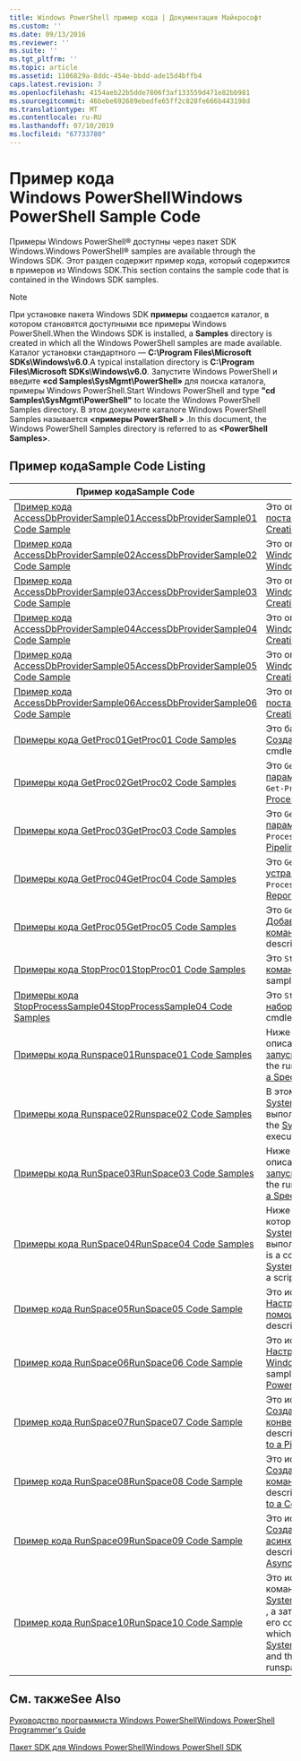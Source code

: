 ```yaml
---
title: Windows PowerShell пример кода | Документация Майкрософт
ms.custom: ''
ms.date: 09/13/2016
ms.reviewer: ''
ms.suite: ''
ms.tgt_pltfrm: ''
ms.topic: article
ms.assetid: 1106829a-8ddc-454e-bbdd-ade15d4bffb4
caps.latest.revision: 7
ms.openlocfilehash: 4154aeb22b5dde7806f3af133559d471e82bb981
ms.sourcegitcommit: 46bebe692689ebedfe65ff2c828fe666b443198d
ms.translationtype: MT
ms.contentlocale: ru-RU
ms.lasthandoff: 07/10/2019
ms.locfileid: "67733780"
---
```

# <a name="windows-powershell-sample-code"></a><span data-ttu-id="818c8-102">Пример кода Windows PowerShell</span><span class="sxs-lookup"><span data-stu-id="818c8-102">Windows PowerShell Sample Code</span></span>

<span data-ttu-id="818c8-103">Примеры Windows PowerShell® доступны через пакет SDK Windows.</span><span class="sxs-lookup"><span data-stu-id="818c8-103">Windows PowerShell® samples are available through the Windows SDK.</span></span> <span data-ttu-id="818c8-104">Этот раздел содержит пример кода, который содержится в примеров из Windows SDK.</span><span class="sxs-lookup"><span data-stu-id="818c8-104">This section contains the sample code that is contained in the Windows SDK samples.</span></span>

> [!NOTE]
> <span data-ttu-id="818c8-105">При установке пакета Windows SDK **примеры** создается каталог, в котором становятся доступными все примеры Windows PowerShell.</span><span class="sxs-lookup"><span data-stu-id="818c8-105">When the Windows SDK is installed, a **Samples** directory is created in which all the Windows PowerShell samples are made available.</span></span> <span data-ttu-id="818c8-106">Каталог установки стандартного — **C:\Program Files\Microsoft SDKs\Windows\v6.0**.</span><span class="sxs-lookup"><span data-stu-id="818c8-106">A typical installation directory is **C:\Program Files\Microsoft SDKs\Windows\v6.0**.</span></span> <span data-ttu-id="818c8-107">Запустите Windows PowerShell и введите **«cd Samples\SysMgmt\PowerShell»** для поиска каталога, примеры Windows PowerShell.</span><span class="sxs-lookup"><span data-stu-id="818c8-107">Start Windows PowerShell and type **"cd Samples\SysMgmt\PowerShell"**  to locate the Windows PowerShell Samples directory.</span></span> <span data-ttu-id="818c8-108">В этом документе каталоге Windows PowerShell Samples называется  **\<примеры PowerShell >** .</span><span class="sxs-lookup"><span data-stu-id="818c8-108">In this document, the Windows PowerShell Samples directory is referred to as **\<PowerShell Samples>**.</span></span>

## <a name="sample-code-listing"></a><span data-ttu-id="818c8-109">Пример кода</span><span class="sxs-lookup"><span data-stu-id="818c8-109">Sample Code Listing</span></span>

|<span data-ttu-id="818c8-110">Пример кода</span><span class="sxs-lookup"><span data-stu-id="818c8-110">Sample Code</span></span>|<span data-ttu-id="818c8-111">Описание</span><span class="sxs-lookup"><span data-stu-id="818c8-111">Description</span></span>|
|-----------------|-----------------|
|[<span data-ttu-id="818c8-112">Пример кода AccessDbProviderSample01</span><span class="sxs-lookup"><span data-stu-id="818c8-112">AccessDbProviderSample01 Code Sample</span></span>](./accessdbprovidersample01-code-sample.md)|<span data-ttu-id="818c8-113">Это описано в разделе поставщика [создание является базовым поставщиком Windows PowerShell](./creating-a-basic-windows-powershell-provider.md).</span><span class="sxs-lookup"><span data-stu-id="818c8-113">This is the provider described in [Creating a Basic Windows PowerShell Provider](./creating-a-basic-windows-powershell-provider.md).</span></span>|
|[<span data-ttu-id="818c8-114">Пример кода AccessDbProviderSample02</span><span class="sxs-lookup"><span data-stu-id="818c8-114">AccessDbProviderSample02 Code Sample</span></span>](./accessdbprovidersample02-code-sample.md)|<span data-ttu-id="818c8-115">Это описано в разделе поставщика [Создание поставщика диска Windows PowerShell](./creating-a-windows-powershell-drive-provider.md).</span><span class="sxs-lookup"><span data-stu-id="818c8-115">This is the provider described in [Creating a Windows PowerShell Drive Provider](./creating-a-windows-powershell-drive-provider.md).</span></span>|
|[<span data-ttu-id="818c8-116">Пример кода AccessDbProviderSample03</span><span class="sxs-lookup"><span data-stu-id="818c8-116">AccessDbProviderSample03 Code Sample</span></span>](./accessdbprovidersample03-code-sample.md)|<span data-ttu-id="818c8-117">Это описано в разделе поставщика [Создание поставщика Windows PowerShell элемента](./creating-a-windows-powershell-item-provider.md).</span><span class="sxs-lookup"><span data-stu-id="818c8-117">This is the provider described in [Creating a Windows PowerShell Item Provider](./creating-a-windows-powershell-item-provider.md).</span></span>|
|[<span data-ttu-id="818c8-118">Пример кода AccessDbProviderSample04</span><span class="sxs-lookup"><span data-stu-id="818c8-118">AccessDbProviderSample04 Code Sample</span></span>](./accessdbprovidersample04-code-sample.md)|<span data-ttu-id="818c8-119">Это описано в разделе поставщика [Создание поставщика Windows PowerShell контейнера](./creating-a-windows-powershell-container-provider.md).</span><span class="sxs-lookup"><span data-stu-id="818c8-119">This is the provider described in [Creating a Windows PowerShell Container Provider](./creating-a-windows-powershell-container-provider.md).</span></span>|
|[<span data-ttu-id="818c8-120">Пример кода AccessDbProviderSample05</span><span class="sxs-lookup"><span data-stu-id="818c8-120">AccessDbProviderSample05 Code Sample</span></span>](./accessdbprovidersample05-code-sample.md)|<span data-ttu-id="818c8-121">Это описано в разделе поставщика [Создание поставщика Windows PowerShell навигации](./creating-a-windows-powershell-navigation-provider.md).</span><span class="sxs-lookup"><span data-stu-id="818c8-121">This is the provider described in [Creating a Windows PowerShell Navigation Provider](./creating-a-windows-powershell-navigation-provider.md).</span></span>|
|[<span data-ttu-id="818c8-122">Пример кода AccessDbProviderSample06</span><span class="sxs-lookup"><span data-stu-id="818c8-122">AccessDbProviderSample06 Code Sample</span></span>](./accessdbprovidersample06-code-sample.md)|<span data-ttu-id="818c8-123">Это описано в разделе поставщика [Создание содержимого поставщика Windows PowerShell](./creating-a-windows-powershell-content-provider.md).</span><span class="sxs-lookup"><span data-stu-id="818c8-123">This is the provider described in [Creating a Windows PowerShell Content Provider](./creating-a-windows-powershell-content-provider.md).</span></span>|
|[<span data-ttu-id="818c8-124">Примеры кода GetProc01</span><span class="sxs-lookup"><span data-stu-id="818c8-124">GetProc01 Code Samples</span></span>](./getproc01-code-samples.md)|<span data-ttu-id="818c8-125">Это базовый `Get-Process` командлетов, которые описаны в [Создание свой первый командлет](../cmdlet/creating-a-cmdlet-without-parameters.md).</span><span class="sxs-lookup"><span data-stu-id="818c8-125">This is the basic `Get-Process` cmdlet sample described in [Creating Your First Cmdlet](../cmdlet/creating-a-cmdlet-without-parameters.md).</span></span>|
|[<span data-ttu-id="818c8-126">Примеры кода GetProc02</span><span class="sxs-lookup"><span data-stu-id="818c8-126">GetProc02 Code Samples</span></span>](./getproc02-code-samples.md)|<span data-ttu-id="818c8-127">Это `Get-Process` командлетов, которые описаны в [Добавление параметров командной строки этого процесса входа](../cmdlet/adding-parameters-that-process-command-line-input.md).</span><span class="sxs-lookup"><span data-stu-id="818c8-127">This is the `Get-Process` cmdlet sample described in [Adding Parameters that Process Command-Line Input](../cmdlet/adding-parameters-that-process-command-line-input.md).</span></span>|
|[<span data-ttu-id="818c8-128">Примеры кода GetProc03</span><span class="sxs-lookup"><span data-stu-id="818c8-128">GetProc03 Code Samples</span></span>](./getproc03-code-samples.md)|<span data-ttu-id="818c8-129">Это `Get-Process` командлетов, которые описаны в [Добавление параметров, входные данные конвейера процесс](../cmdlet/adding-parameters-that-process-pipeline-input.md).</span><span class="sxs-lookup"><span data-stu-id="818c8-129">This is the `Get-Process` cmdlet sample described in [Adding Parameters that Process Pipeline Input](../cmdlet/adding-parameters-that-process-pipeline-input.md).</span></span>|
|[<span data-ttu-id="818c8-130">Примеры кода GetProc04</span><span class="sxs-lookup"><span data-stu-id="818c8-130">GetProc04 Code Samples</span></span>](./getproc04-code-samples.md)|<span data-ttu-id="818c8-131">Это `Get-Process` командлетов, которые описаны в [Добавление устранимые отчеты об ошибках Your командлету](../cmdlet/adding-non-terminating-error-reporting-to-your-cmdlet.md).</span><span class="sxs-lookup"><span data-stu-id="818c8-131">This is the `Get-Process` cmdlet sample described in [Adding Nonterminating Error Reporting to Your Cmdlet](../cmdlet/adding-non-terminating-error-reporting-to-your-cmdlet.md).</span></span>|
|[<span data-ttu-id="818c8-132">Примеры кода GetProc05</span><span class="sxs-lookup"><span data-stu-id="818c8-132">GetProc05 Code Samples</span></span>](./getproc05-code-samples.md)|<span data-ttu-id="818c8-133">Это `Get-Process` командлет аналогичен командлету, описанные в [Добавление устранимые отчеты об ошибках Your командлету](../cmdlet/adding-non-terminating-error-reporting-to-your-cmdlet.md).</span><span class="sxs-lookup"><span data-stu-id="818c8-133">This `Get-Process` cmdlet is similar to the cmdlet described in [Adding Nonterminating Error Reporting to Your Cmdlet](../cmdlet/adding-non-terminating-error-reporting-to-your-cmdlet.md).</span></span>|
|[<span data-ttu-id="818c8-134">Примеры кода StopProc01</span><span class="sxs-lookup"><span data-stu-id="818c8-134">StopProc01 Code Samples</span></span>](./stopproc01-code-samples.md)|<span data-ttu-id="818c8-135">Это `Stop-Process` командлетов, которые описаны в [Создание командлет что изменяет система](../cmdlet/creating-a-cmdlet-that-modifies-the-system.md).</span><span class="sxs-lookup"><span data-stu-id="818c8-135">This is the `Stop-Process` cmdlet sample described in [Creating a Cmdlet That Modifies the System](../cmdlet/creating-a-cmdlet-that-modifies-the-system.md).</span></span>|
|[<span data-ttu-id="818c8-136">Примеры кода StopProcessSample04</span><span class="sxs-lookup"><span data-stu-id="818c8-136">StopProcessSample04 Code Samples</span></span>](./stopprocesssample04-code-samples.md)|<span data-ttu-id="818c8-137">Это `Stop-Process` командлетов, которые описаны в [добавление наборов параметров для командлета](../cmdlet/adding-parameter-sets-to-a-cmdlet.md).</span><span class="sxs-lookup"><span data-stu-id="818c8-137">This is the `Stop-Process` cmdlet sample described in [Adding Parameter Sets to a Cmdlet](../cmdlet/adding-parameter-sets-to-a-cmdlet.md).</span></span>|
|[<span data-ttu-id="818c8-138">Примеры кода Runspace01</span><span class="sxs-lookup"><span data-stu-id="818c8-138">Runspace01 Code Samples</span></span>](./runspace01-code-samples.md)|<span data-ttu-id="818c8-139">Ниже приведены примеры кода для пространства выполнения, описанных в [Создание консольного приложения, запускающегося команды указан](/dotnet/csharp/programming-guide/inside-a-program/hello-world-your-first-program).</span><span class="sxs-lookup"><span data-stu-id="818c8-139">These are the code samples for the runspace described in [Creating a Console Application That Runs a Specified Command](/dotnet/csharp/programming-guide/inside-a-program/hello-world-your-first-program).</span></span>|
|[<span data-ttu-id="818c8-140">Примеры кода Runspace02</span><span class="sxs-lookup"><span data-stu-id="818c8-140">Runspace02 Code Samples</span></span>](./runspace02-code-samples.md)|<span data-ttu-id="818c8-141">В этом примере используется [System.Management.Automation.Runspaceinvoke](/dotnet/api/System.Management.Automation.RunspaceInvoke) класс для выполнения `Get-Process` командлет синхронно.</span><span class="sxs-lookup"><span data-stu-id="818c8-141">This sample uses the [System.Management.Automation.Runspaceinvoke](/dotnet/api/System.Management.Automation.RunspaceInvoke) class to execute the `Get-Process` cmdlet synchronously.</span></span>|
|[<span data-ttu-id="818c8-142">Примеры кода RunSpace03</span><span class="sxs-lookup"><span data-stu-id="818c8-142">RunSpace03 Code Samples</span></span>](./runspace03-code-samples.md)|<span data-ttu-id="818c8-143">Ниже приведены примеры кода для пространства выполнения, описанных в [Создание консольного приложения, запускающегося сценария указан](fd).</span><span class="sxs-lookup"><span data-stu-id="818c8-143">These are the code samples for the runspace described in [Creating a Console Application That Runs a Specified Script](fd).</span></span>|
|[<span data-ttu-id="818c8-144">Примеры кода RunSpace04</span><span class="sxs-lookup"><span data-stu-id="818c8-144">RunSpace04 Code Samples</span></span>](./runspace04-code-samples.md)|<span data-ttu-id="818c8-145">Ниже приведен пример кода для пространства выполнения, который использует [System.Management.Automation.Runspaceinvoke](/dotnet/api/System.Management.Automation.RunspaceInvoke) класса, чтобы выполнить скрипт, который создает неустранимую ошибку.</span><span class="sxs-lookup"><span data-stu-id="818c8-145">This is a code sample for a runspace that uses the [System.Management.Automation.Runspaceinvoke](/dotnet/api/System.Management.Automation.RunspaceInvoke) class to execute a script that generates a terminating error.</span></span>|
|[<span data-ttu-id="818c8-146">Пример кода RunSpace05</span><span class="sxs-lookup"><span data-stu-id="818c8-146">RunSpace05 Code Sample</span></span>](./runspace05-code-sample.md)|<span data-ttu-id="818c8-147">Это исходный код для примера Runspace05, описанных в [Настройка RunspaceConfiguration пространство выполнения с помощью](https://msdn.microsoft.com/en-us/42681d19-2d05-4975-befd-afb1990e79b2).</span><span class="sxs-lookup"><span data-stu-id="818c8-147">This is the source code for the Runspace05 sample described in [Configuring a Runspace Using RunspaceConfiguration](https://msdn.microsoft.com/en-us/42681d19-2d05-4975-befd-afb1990e79b2).</span></span>|
|[<span data-ttu-id="818c8-148">Пример кода RunSpace06</span><span class="sxs-lookup"><span data-stu-id="818c8-148">RunSpace06 Code Sample</span></span>](./runspace06-code-sample.md)|<span data-ttu-id="818c8-149">Это исходный код для примера Runspace06, описанных в [Настройка пространство выполнения с помощью оснастки Windows PowerShell](https://msdn.microsoft.com/en-us/a7289ee8-9732-49ee-91c7-d533e9538b83).</span><span class="sxs-lookup"><span data-stu-id="818c8-149">This is the source code for the Runspace06 sample described in [Configuring a Runspace Using a Windows PowerShell Snap-in](https://msdn.microsoft.com/en-us/a7289ee8-9732-49ee-91c7-d533e9538b83).</span></span>|
|[<span data-ttu-id="818c8-150">Пример кода RunSpace07</span><span class="sxs-lookup"><span data-stu-id="818c8-150">RunSpace07 Code Sample</span></span>](./runspace07-code-sample.md)|<span data-ttu-id="818c8-151">Это исходный код для примера Runspace07, описанных в [Создание консольного приложения, добавляет команд в конвейер](https://msdn.microsoft.com/en-us/01eb7808-e97b-4905-80be-9e2fa38c262e).</span><span class="sxs-lookup"><span data-stu-id="818c8-151">This is the source code for the Runspace07 sample described in [Creating a Console Application That Adds Commands to a Pipeline](https://msdn.microsoft.com/en-us/01eb7808-e97b-4905-80be-9e2fa38c262e).</span></span>|
|[<span data-ttu-id="818c8-152">Пример кода RunSpace08</span><span class="sxs-lookup"><span data-stu-id="818c8-152">RunSpace08 Code Sample</span></span>](./runspace08-code-sample.md)|<span data-ttu-id="818c8-153">Это исходный код для примера Runspace08, описанных в [Создание консоли приложения, добавляет параметры в команду](https://msdn.microsoft.com/en-us/848b2b46-60f1-4a86-b448-cfc7c0cccfba).</span><span class="sxs-lookup"><span data-stu-id="818c8-153">This is the source code for the Runspace08 sample described in [Creating a Console Application That Adds Parameters to a Command](https://msdn.microsoft.com/en-us/848b2b46-60f1-4a86-b448-cfc7c0cccfba).</span></span>|
|[<span data-ttu-id="818c8-154">Пример кода RunSpace09</span><span class="sxs-lookup"><span data-stu-id="818c8-154">RunSpace09 Code Sample</span></span>](./runspace09-code-sample.md)|<span data-ttu-id="818c8-155">Это исходный код для примера Runspace09, описанных в [Создание консольного приложения, вызывает конвейер асинхронно](https://msdn.microsoft.com/en-us/198c1c94-2a06-457e-93ce-c0d910618e47).</span><span class="sxs-lookup"><span data-stu-id="818c8-155">This is the source code for the Runspace09 sample described in [Creating a Console Application That Invokes a Pipeline Asynchronously](https://msdn.microsoft.com/en-us/198c1c94-2a06-457e-93ce-c0d910618e47).</span></span>|
|[<span data-ttu-id="818c8-156">Пример кода RunSpace10</span><span class="sxs-lookup"><span data-stu-id="818c8-156">RunSpace10 Code Sample</span></span>](./runspace10-code-sample.md)|<span data-ttu-id="818c8-157">Это исходный код для примера Runspace10, который добавляет командлету, чтобы [System.Management.Automation.Runspaces.Runspaceconfiguration](/dotnet/api/System.Management.Automation.Runspaces.RunspaceConfiguration) , а затем использует сведения о конфигурации, измененный на его создание.</span><span class="sxs-lookup"><span data-stu-id="818c8-157">This is the source code for the Runspace10 sample, which adds a cmdlet to [System.Management.Automation.Runspaces.Runspaceconfiguration](/dotnet/api/System.Management.Automation.Runspaces.RunspaceConfiguration) and then uses the modified configuration information to create the runspace.</span></span>|

## <a name="see-also"></a><span data-ttu-id="818c8-158">См. также</span><span class="sxs-lookup"><span data-stu-id="818c8-158">See Also</span></span>

[<span data-ttu-id="818c8-159">Руководство программиста Windows PowerShell</span><span class="sxs-lookup"><span data-stu-id="818c8-159">Windows PowerShell Programmer's Guide</span></span>](./windows-powershell-programmer-s-guide.md)

[<span data-ttu-id="818c8-160">Пакет SDK для Windows PowerShell</span><span class="sxs-lookup"><span data-stu-id="818c8-160">Windows PowerShell SDK</span></span>](../windows-powershell-reference.md)